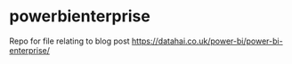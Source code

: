 # powerbienterprise

Repo for file relating to blog post https://datahai.co.uk/power-bi/power-bi-enterprise/
